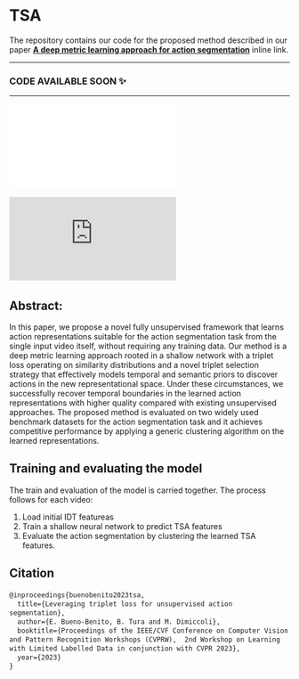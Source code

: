 # TSA
The repository contains our code for the proposed method described in our paper [**A deep metric learning approach for action segmentation**](https://arxiv.org/abs/2304.06403) inline link.
  
-----
### CODE AVAILABLE SOON ✨
-----
![Overview of the proposed TSA framework illustrated on a sample video of the Breakfast Dataset: network architecture transforming the initial features X into the learned features Z through a shallow network with a novel triplet selection strategy and a triplet loss based on similarity distributions.](/figures/frameworkdef.pdf)


![Overview of the proposed TSA framework illustrated on a sample video of the Breakfast Dataset: network architecture transforming the initial features X into the learned features Z through a shallow network with a novel triplet selection strategy and a triplet loss based on similarity distributions.](https://raw.githubusercontent.com/elenabbuenob/TSA-ActionSeg/figures/frameworkdef.pdf)
## Abstract:
In this paper, we propose a novel fully unsupervised framework that learns action representations suitable for the action segmentation task from the single input video itself, without requiring any training data. Our method is a deep metric learning approach rooted in a shallow network with a triplet loss operating on similarity distributions and a novel triplet selection strategy that effectively models temporal and semantic priors to discover actions in the new representational space. Under these circumstances, we successfully recover temporal boundaries in the learned action representations with higher quality compared with existing unsupervised approaches. The proposed method is evaluated on two widely used benchmark datasets for the action segmentation task and it achieves competitive performance by applying a generic clustering algorithm on the learned representations.

## Training and evaluating the model
The train and evaluation of the model is carried together. The process follows for each video:
1. Load initial IDT featureas
2. Train a shallow neural network to predict TSA features
3. Evaluate the action segmentation by clustering the learned TSA features.

## Citation
```
@inproceedings{buenobenito2023tsa,
  title={Leveraging triplet loss for unsupervised action segmentation},
  author={E. Bueno-Benito, B. Tura and M. Dimiccoli},
  booktitle={Proceedings of the IEEE/CVF Conference on Computer Vision and Pattern Recognition Workshops (CVPRW),  2nd Workshop on Learning with Limited Labelled Data in conjunction with CVPR 2023},
  year={2023}
}
```
